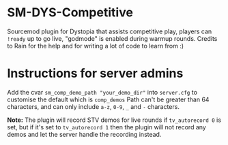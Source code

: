 # SM-DYS-Competitive
Sourcemod plugin for Dystopia that assists competitive play, players can `!ready` up to go live, "godmode" is enabled during warmup rounds.
Credits to Rain for the help and for writing a lot of code to learn from :)  

# Instructions for server admins  
Add the cvar `sm_comp_demo_path "your_demo_dir"` into `server.cfg` to customise the default which is `comp_demos`
Path can't be greater than 64 characters, and can only include `a-z`, `0-9`, `_` and `-` characters.  

**Note:** The plugin will record STV demos for live rounds if `tv_autorecord 0` is set, but if it's set to `tv_autorecord 1` then the plugin will not record any demos and let the server handle the recording instead.

